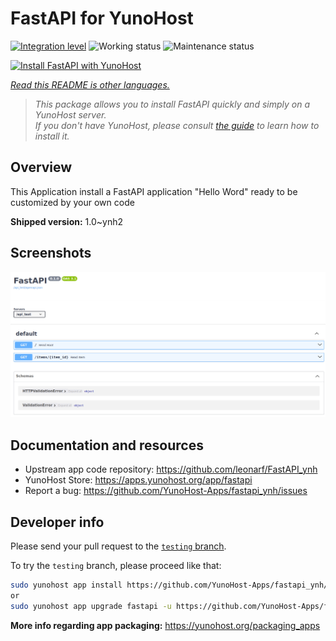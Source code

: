 <!--
N.B.: This README was automatically generated by <https://github.com/YunoHost/apps/tree/master/tools/readme_generator>
It shall NOT be edited by hand.
-->

# FastAPI for YunoHost

[![Integration level](https://dash.yunohost.org/integration/fastapi.svg)](https://dash.yunohost.org/appci/app/fastapi) ![Working status](https://ci-apps.yunohost.org/ci/badges/fastapi.status.svg) ![Maintenance status](https://ci-apps.yunohost.org/ci/badges/fastapi.maintain.svg)

[![Install FastAPI with YunoHost](https://install-app.yunohost.org/install-with-yunohost.svg)](https://install-app.yunohost.org/?app=fastapi)

*[Read this README is other languages.](./ALL_README.md)*

> *This package allows you to install FastAPI quickly and simply on a YunoHost server.*  
> *If you don't have YunoHost, please consult [the guide](https://yunohost.org/install) to learn how to install it.*

## Overview

This Application install a FastAPI application "Hello Word" ready to be customized by your own code

**Shipped version:** 1.0~ynh2

## Screenshots

![Screenshot of FastAPI](./doc/screenshots/screenshot.png)

## Documentation and resources

- Upstream app code repository: <https://github.com/leonarf/FastAPI_ynh>
- YunoHost Store: <https://apps.yunohost.org/app/fastapi>
- Report a bug: <https://github.com/YunoHost-Apps/fastapi_ynh/issues>

## Developer info

Please send your pull request to the [`testing` branch](https://github.com/YunoHost-Apps/fastapi_ynh/tree/testing).

To try the `testing` branch, please proceed like that:

```bash
sudo yunohost app install https://github.com/YunoHost-Apps/fastapi_ynh/tree/testing --debug
or
sudo yunohost app upgrade fastapi -u https://github.com/YunoHost-Apps/fastapi_ynh/tree/testing --debug
```

**More info regarding app packaging:** <https://yunohost.org/packaging_apps>
